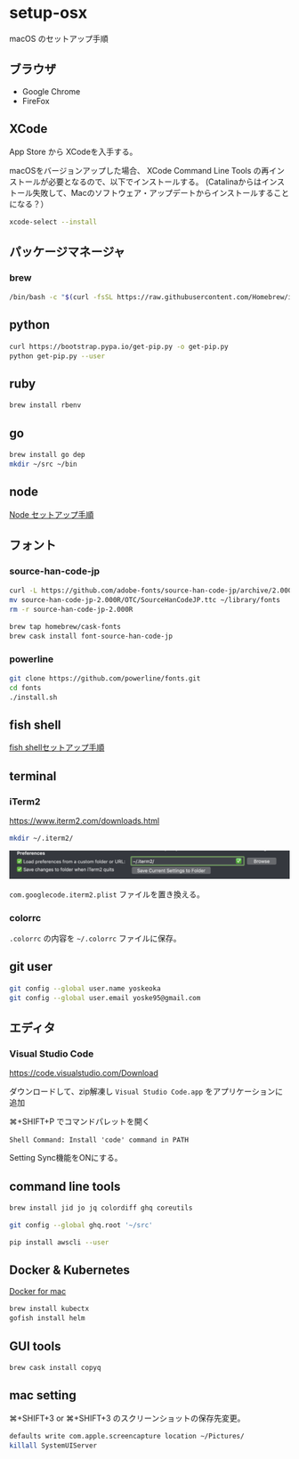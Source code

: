 # setup-osx

macOS のセットアップ手順

## ブラウザ

* Google Chrome
* FireFox

## XCode

App Store から XCodeを入手する。

macOSをバージョンアップした場合、
XCode Command Line Tools の再インストールが必要となるので、以下でインストールする。
(Catalinaからはインストール失敗して、Macのソフトウェア・アップデートからインストールすることになる？）

```sh
xcode-select --install
```



## パッケージマネージャ

### brew

```sh
/bin/bash -c "$(curl -fsSL https://raw.githubusercontent.com/Homebrew/install/master/install.sh)"
```

## python

```sh
curl https://bootstrap.pypa.io/get-pip.py -o get-pip.py
python get-pip.py --user
```

## ruby

```sh
brew install rbenv
```

## go

```sh
brew install go dep
mkdir ~/src ~/bin
```

## node

[Node セットアップ手順](./SETUP_NODE.md)

## フォント

### source-han-code-jp

```sh
curl -L https://github.com/adobe-fonts/source-han-code-jp/archive/2.000R.tar.gz | tar zx
mv source-han-code-jp-2.000R/OTC/SourceHanCodeJP.ttc ~/library/fonts
rm -r source-han-code-jp-2.000R
```

```sh
brew tap homebrew/cask-fonts
brew cask install font-source-han-code-jp
```

### powerline

```sh
git clone https://github.com/powerline/fonts.git
cd fonts
./install.sh
```

## fish shell

[fish shellセットアップ手順](./SETUP_FISH_SHELL.md)

## terminal

### iTerm2

<https://www.iterm2.com/downloads.html>

```sh
mkdir ~/.iterm2/
```

![preference](./images/iterm2preference.png)

`com.googlecode.iterm2.plist` ファイルを置き換える。

### colorrc

`.colorrc` の内容を `~/.colorrc` ファイルに保存。

## git user

```sh
git config --global user.name yoskeoka
git config --global user.email yoske95@gmail.com
```

## エディタ

### Visual Studio Code

<https://code.visualstudio.com/Download>

ダウンロードして、zip解凍し `Visual Studio Code.app` をアプリケーションに追加

⌘+SHIFT+P でコマンドパレットを開く

`Shell Command: Install 'code' command in PATH`

Setting Sync機能をONにする。

## command line tools

```sh
brew install jid jo jq colordiff ghq coreutils
```

```sh
git config --global ghq.root '~/src'
```

```sh
pip install awscli --user
```

## Docker & Kubernetes

[Docker for mac](https://docs.docker.com/docker-for-mac/install/)

```sh
brew install kubectx
gofish install helm
```

## GUI tools

```sh
brew cask install copyq
```

## mac setting

⌘+SHIFT+3 or ⌘+SHIFT+3 のスクリーンショットの保存先変更。

```sh
defaults write com.apple.screencapture location ~/Pictures/
killall SystemUIServer
```
